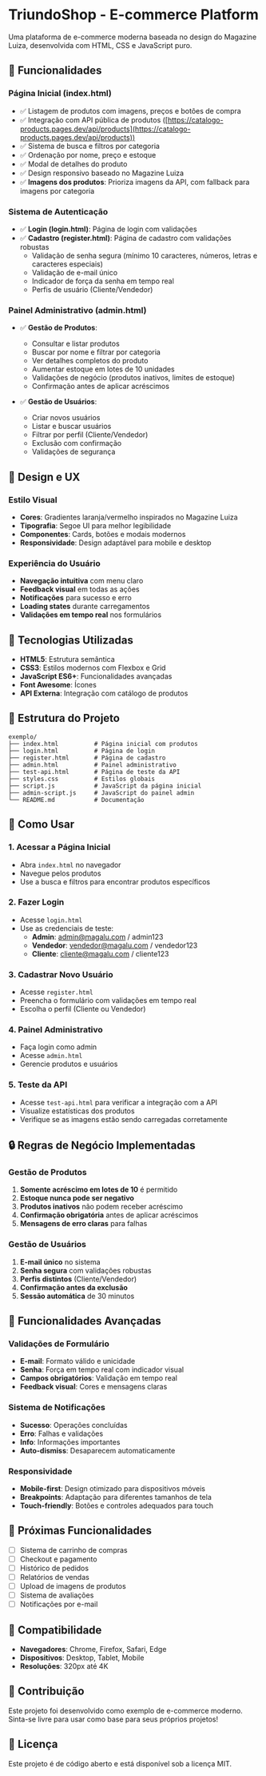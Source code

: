 # TriundoShop - E-commerce Platform

Uma plataforma de e-commerce moderna baseada no design do Magazine Luiza, desenvolvida com HTML, CSS e JavaScript puro.

## 🚀 Funcionalidades

### Página Inicial (index.html)
- ✅ Listagem de produtos com imagens, preços e botões de compra
- ✅ Integração com API pública de produtos ([https://catalogo-products.pages.dev/api/products](https://catalogo-products.pages.dev/api/products))
- ✅ Sistema de busca e filtros por categoria
- ✅ Ordenação por nome, preço e estoque
- ✅ Modal de detalhes do produto
- ✅ Design responsivo baseado no Magazine Luiza
- ✅ **Imagens dos produtos**: Prioriza imagens da API, com fallback para imagens por categoria

### Sistema de Autenticação
- ✅ **Login (login.html)**: Página de login com validações
- ✅ **Cadastro (register.html)**: Página de cadastro com validações robustas
  - Validação de senha segura (mínimo 10 caracteres, números, letras e caracteres especiais)
  - Validação de e-mail único
  - Indicador de força da senha em tempo real
  - Perfis de usuário (Cliente/Vendedor)

### Painel Administrativo (admin.html)
- ✅ **Gestão de Produtos**:
  - Consultar e listar produtos
  - Buscar por nome e filtrar por categoria
  - Ver detalhes completos do produto
  - Aumentar estoque em lotes de 10 unidades
  - Validações de negócio (produtos inativos, limites de estoque)
  - Confirmação antes de aplicar acréscimos

- ✅ **Gestão de Usuários**:
  - Criar novos usuários
  - Listar e buscar usuários
  - Filtrar por perfil (Cliente/Vendedor)
  - Exclusão com confirmação
  - Validações de segurança

## 🎨 Design e UX

### Estilo Visual
- **Cores**: Gradientes laranja/vermelho inspirados no Magazine Luiza
- **Tipografia**: Segoe UI para melhor legibilidade
- **Componentes**: Cards, botões e modais modernos
- **Responsividade**: Design adaptável para mobile e desktop

### Experiência do Usuário
- **Navegação intuitiva** com menu claro
- **Feedback visual** em todas as ações
- **Notificações** para sucesso e erro
- **Loading states** durante carregamentos
- **Validações em tempo real** nos formulários

## 🔧 Tecnologias Utilizadas

- **HTML5**: Estrutura semântica
- **CSS3**: Estilos modernos com Flexbox e Grid
- **JavaScript ES6+**: Funcionalidades avançadas
- **Font Awesome**: Ícones
- **API Externa**: Integração com catálogo de produtos

## 📁 Estrutura do Projeto

```
exemplo/
├── index.html          # Página inicial com produtos
├── login.html          # Página de login
├── register.html       # Página de cadastro
├── admin.html          # Painel administrativo
├── test-api.html       # Página de teste da API
├── styles.css          # Estilos globais
├── script.js           # JavaScript da página inicial
├── admin-script.js     # JavaScript do painel admin
└── README.md           # Documentação
```

## 🚀 Como Usar

### 1. Acessar a Página Inicial
- Abra `index.html` no navegador
- Navegue pelos produtos
- Use a busca e filtros para encontrar produtos específicos

### 2. Fazer Login
- Acesse `login.html`
- Use as credenciais de teste:
  - **Admin**: admin@magalu.com / admin123
  - **Vendedor**: vendedor@magalu.com / vendedor123
  - **Cliente**: cliente@magalu.com / cliente123

### 3. Cadastrar Novo Usuário
- Acesse `register.html`
- Preencha o formulário com validações em tempo real
- Escolha o perfil (Cliente ou Vendedor)

### 4. Painel Administrativo
- Faça login como admin
- Acesse `admin.html`
- Gerencie produtos e usuários

### 5. Teste da API
- Acesse `test-api.html` para verificar a integração com a API
- Visualize estatísticas dos produtos
- Verifique se as imagens estão sendo carregadas corretamente

## 🔒 Regras de Negócio Implementadas

### Gestão de Produtos
1. **Somente acréscimo em lotes de 10** é permitido
2. **Estoque nunca pode ser negativo**
3. **Produtos inativos** não podem receber acréscimo
4. **Confirmação obrigatória** antes de aplicar acréscimos
5. **Mensagens de erro claras** para falhas

### Gestão de Usuários
1. **E-mail único** no sistema
2. **Senha segura** com validações robustas
3. **Perfis distintos** (Cliente/Vendedor)
4. **Confirmação antes da exclusão**
5. **Sessão automática** de 30 minutos

## 🎯 Funcionalidades Avançadas

### Validações de Formulário
- **E-mail**: Formato válido e unicidade
- **Senha**: Força em tempo real com indicador visual
- **Campos obrigatórios**: Validação em tempo real
- **Feedback visual**: Cores e mensagens claras

### Sistema de Notificações
- **Sucesso**: Operações concluídas
- **Erro**: Falhas e validações
- **Info**: Informações importantes
- **Auto-dismiss**: Desaparecem automaticamente

### Responsividade
- **Mobile-first**: Design otimizado para dispositivos móveis
- **Breakpoints**: Adaptação para diferentes tamanhos de tela
- **Touch-friendly**: Botões e controles adequados para touch

## 🔮 Próximas Funcionalidades

- [ ] Sistema de carrinho de compras
- [ ] Checkout e pagamento
- [ ] Histórico de pedidos
- [ ] Relatórios de vendas
- [ ] Upload de imagens de produtos
- [ ] Sistema de avaliações
- [ ] Notificações por e-mail

## 📱 Compatibilidade

- **Navegadores**: Chrome, Firefox, Safari, Edge
- **Dispositivos**: Desktop, Tablet, Mobile
- **Resoluções**: 320px até 4K

## 🤝 Contribuição

Este projeto foi desenvolvido como exemplo de e-commerce moderno. Sinta-se livre para usar como base para seus próprios projetos!

## 📄 Licença

Este projeto é de código aberto e está disponível sob a licença MIT.
